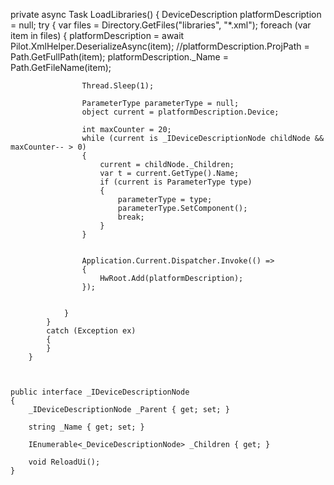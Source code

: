  private async Task LoadLibraries()
        {
            DeviceDescription platformDescription = null;
            try
            {
                var files = Directory.GetFiles("libraries", "*.xml");
                foreach (var item in files)
                {
                    platformDescription = await Pilot.XmlHelper.DeserializeAsync<DeviceDescription>(item);
                    //platformDescription.ProjPath = Path.GetFullPath(item);
                    platformDescription._Name = Path.GetFileName(item);

                    Thread.Sleep(1);

                    ParameterType parameterType = null;
                    object current = platformDescription.Device;

                    int maxCounter = 20;
                    while (current is _IDeviceDescriptionNode childNode && maxCounter-- > 0)
                    {
                        current = childNode._Children;
                        var t = current.GetType().Name;
                        if (current is ParameterType type)
                        {
                            parameterType = type;
                            parameterType.SetComponent();
                            break;
                        }
                    }


                    Application.Current.Dispatcher.Invoke(() =>
                    {
                        HwRoot.Add(platformDescription);
                    });

 
                }
            }
            catch (Exception ex)
            {
            }
        }



    public interface _IDeviceDescriptionNode
    {
        _IDeviceDescriptionNode _Parent { get; set; }

        string _Name { get; set; }

        IEnumerable<_DeviceDescriptionNode> _Children { get; }

        void ReloadUi();
    }
